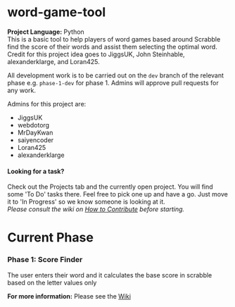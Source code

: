 # word-game-tool

**Project Language:** Python  
This is a basic tool to help players of word games based around Scrabble find the score of their words and assist them selecting the optimal word.
Credit for this project idea goes to JiggsUK, John Steinhable, alexanderklarge, and Loran425.

All development work is to be carried out on the `dev` branch of the relevant phase e.g. `phase-1-dev` for phase 1. Admins will approve pull requests for any work.

Admins for this project are:
  - JiggsUK
  - webdotorg
  - MrDayKwan
  - saiyencoder
  - Loran425
  - alexanderklarge
  
#### Looking for a task?   
Check out the Projects tab and the currently open project. You will find some 'To Do' tasks there. Feel free to pick one up and have a go. Just move it to 'In Progress' so we know someone is looking at it.  
*Please consult the wiki on [How to Contribute](https://github.com/Learning-Python-Team/word-game-tool/wiki/How-this-Project-Works#simplest-way-to-contribute) before starting.*

# Current Phase
### Phase 1: Score Finder 
The user enters their word and it calculates the base score in scrabble based on the letter values only

**For more information:** Please see the [Wiki](https://github.com/Learning-Python-Team/word-game-tool/wiki)
